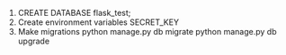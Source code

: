 1. CREATE DATABASE flask_test;
2. Create environment variables SECRET_KEY
3. Make migrations
	python manage.py db migrate
	python manage.py db upgrade
